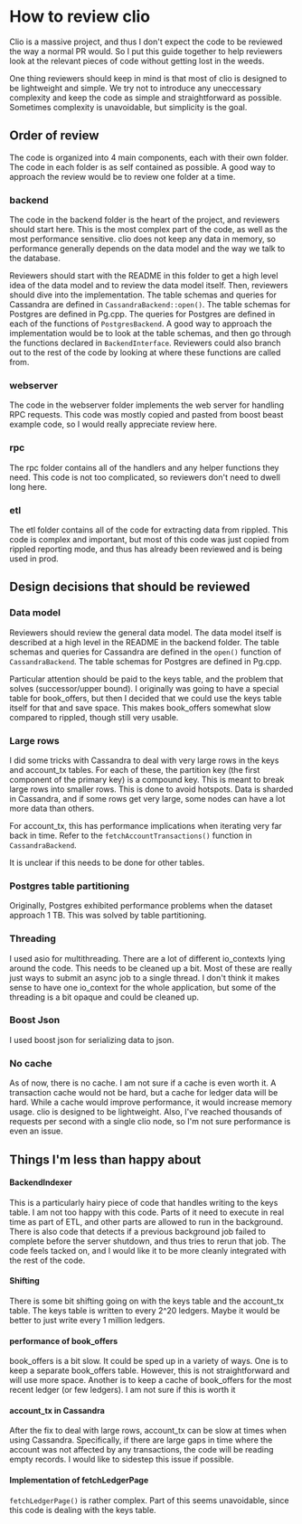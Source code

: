 # How to review clio
Clio is a massive project, and thus I don't expect the code to be reviewed the
way a normal PR would. So I put this guide together to help reviewers look at
the relevant pieces of code without getting lost in the weeds.

One thing reviewers should keep in mind is that most of clio is designed to be
lightweight and simple. We try not to introduce any uneccessary complexity and
keep the code as simple and straightforward as possible. Sometimes complexity is
unavoidable, but simplicity is the goal.

## Order of review
The code is organized into 4 main components, each with their own folder. The
code in each folder is as self contained as possible. A good way to approach
the review would be to review one folder at a time.

### backend
The code in the backend folder is the heart of the project, and reviewers should
start here. This is the most complex part of the code, as well as the most
performance sensitive. clio does not keep any data in memory, so performance
generally depends on the data model and the way we talk to the database.

Reviewers should start with the README in this folder to get a high level idea
of the data model and to review the data model itself. Then, reviewers should
dive into the implementation. The table schemas and queries for Cassandra are 
defined in `CassandraBackend::open()`. The table schemas for Postgres are defined
in Pg.cpp. The queries for Postgres are defined in each of the functions of `PostgresBackend`.
A good way to approach the implementation would be to look at the table schemas,
and then go through the functions declared in `BackendInterface`. Reviewers could
also branch out to the rest of the code by looking at where these functions are
called from.

### webserver
The code in the webserver folder implements the web server for handling RPC requests.
This code was mostly copied and pasted from boost beast example code, so I would
really appreciate review here.

### rpc
The rpc folder contains all of the handlers and any helper functions they need.
This code is not too complicated, so reviewers don't need to dwell long here.

### etl
The etl folder contains all of the code for extracting data from rippled. This
code is complex and important, but most of this code was just copied from rippled
reporting mode, and thus has already been reviewed and is being used in prod.

## Design decisions that should be reviewed

### Data model
Reviewers should review the general data model. The data model itself is described
at a high level in the README in the backend folder. The table schemas and queries
for Cassandra are defined in the `open()` function of `CassandraBackend`. The table
schemas for Postgres are defined in Pg.cpp. 

Particular attention should be paid to the keys table, and the problem that solves
(successor/upper bound). I originally was going to have a special table for book_offers,
but then I decided that we could use the keys table itself for that and save space.
This makes book_offers somewhat slow compared to rippled, though still very usable.

### Large rows
I did some tricks with Cassandra to deal with very large rows in the keys and account_tx
tables. For each of these, the partition key (the first component of the primary
key) is a compound key. This is meant to break large rows into smaller rows. This
is done to avoid hotspots. Data is sharded in Cassandra, and if some rows get very
large, some nodes can have a lot more data than others.

For account_tx, this has performance implications when iterating very far back
in time. Refer to the `fetchAccountTransactions()` function in `CassandraBackend`.

It is unclear if this needs to be done for other tables.

### Postgres table partitioning
Originally, Postgres exhibited performance problems when the dataset approach 1
TB. This was solved by table partitioning.

### Threading
I used asio for multithreading. There are a lot of different io_contexts lying
around the code. This needs to be cleaned up a bit. Most of these are really
just ways to submit an async job to a single thread. I don't think it makes
sense to have one io_context for the whole application, but some of the threading
is a bit opaque and could be cleaned up.

### Boost Json
I used boost json for serializing data to json.

### No cache
As of now, there is no cache. I am not sure if a cache is even worth it. A
transaction cache would not be hard, but a cache for ledger data will be hard.
While a cache would improve performance, it would increase memory usage. clio
is designed to be lightweight. Also, I've reached thousands of requests per
second with a single clio node, so I'm not sure performance is even an issue.

## Things I'm less than happy about

#### BackendIndexer
This is a particularly hairy piece of code that handles writing to the keys table.
I am not too happy with this code. Parts of it need to execute in real time as
part of ETL, and other parts are allowed to run in the background. There is also
code that detects if a previous background job failed to complete before the
server shutdown, and thus tries to rerun that job. The code feels tacked on, and
I would like it to be more cleanly integrated with the rest of the code.

#### Shifting
There is some bit shifting going on with the keys table and the account_tx table.
The keys table is written to every 2^20 ledgers. Maybe it would be better to just
write every 1 million ledgers. 

#### performance of book_offers
book_offers is a bit slow. It could be sped up in a variety of ways. One is to
keep a separate book_offers table. However, this is not straightforward and will
use more space. Another is to keep a cache of book_offers for the most recent ledger
(or few ledgers). I am not sure if this is worth it

#### account_tx in Cassandra
After the fix to deal with large rows, account_tx can be slow at times when using
Cassandra. Specifically, if there are large gaps in time where the account was
not affected by any transactions, the code will be reading empty records. I would
like to sidestep this issue if possible.

#### Implementation of fetchLedgerPage
`fetchLedgerPage()` is rather complex. Part of this seems unavoidable, since this
code is dealing with the keys table.
